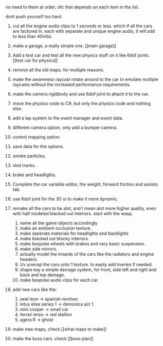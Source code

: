 no need to them at order, ofc that depends on each item in the list.

dont push yourself too hard.

1. cut all the engine audio clips to 1 seconds or less. which if all the cars are factored in, each with separate and unique engine audio, it will add to less than 40mbs.
2. make a garage, a really simple one. [[main garage]] 
3. Add a test car and test all the new physics stuff on it like 6dof joints. [[test car for physics]]
4. remove all the old maps. for multiple reasons.
5. make the awareness raycast rotate around to the car to emulate multiple raycasts without the increased performance requirements.
6. make the camera rigidbody and use 6dof joint to attach it to the car.
7. move the physics code to C#, but only the physics code and nothing else.
8. add a lap system to the event manager and event data.
9. different camera option, only add a bumper camera.
10. control mapping option.
11. save data for the options.
12. smoke particles.
13. skid marks.
14. brake and headlights.
15. Complete the car variable editor, the weight, forward friction and assists tab.
16. use 6dof joint for the 3D ui to make it more dynamic.
17. remake all the cars to be alot, and I mean alot more higher quality, even with half modeled blacked out interiors. start with the wasp. 
	1. name all the game objects accordingly
	2. make an ambient occlusion texture.
	3. make seperate materials for headlights and backlights
	4. make blacked out blocky interiors.
	5. make bespoke wheels with brakes and very basic suspension.
	6. make side mirrors.
	7. actually model the innards of the cars like the radiators and engine headers.
	8. Uv unwrap the cars onto 1 texture. to easily add liveries if needed.
	9. shape key a simple damage system, for front, side left and right and back and top damage.
	10. make bespoke audio clips for each car.
	
18. add new cars like the:
	1. seat leon -> spanish revolver.
	2. lotus elise series 1 -> demonica act 1.
	3. mini cooper -> small car
	4. ferrari enzo -> red stallion
	5. agera R -> ghost
	   
19. make new maps, check [[what maps to make]]
20. make the boss cars. check [[boss plan]]